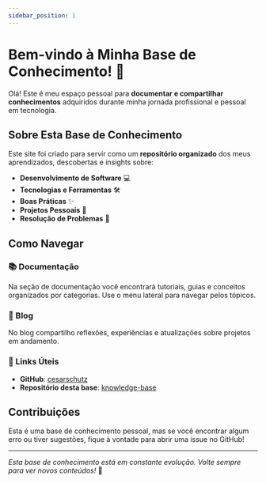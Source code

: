 ```yaml
---
sidebar_position: 1
---
```


# Bem-vindo à Minha Base de Conhecimento! 👋

Olá! Este é meu espaço pessoal para **documentar e compartilhar conhecimentos** adquiridos durante minha jornada profissional e pessoal em tecnologia.

## Sobre Esta Base de Conhecimento

Este site foi criado para servir como um **repositório organizado** dos meus aprendizados, descobertas e insights sobre:

- **Desenvolvimento de Software** 💻
- **Tecnologias e Ferramentas** 🛠️
- **Boas Práticas** ✨
- **Projetos Pessoais** 🚀
- **Resolução de Problemas** 🔧

## Como Navegar

### 📚 Documentação
Na seção de documentação você encontrará tutoriais, guias e conceitos organizados por categorias. Use o menu lateral para navegar pelos tópicos.

### 📝 Blog
No blog compartilho reflexões, experiências e atualizações sobre projetos em andamento.

### 🔗 Links Úteis
- **GitHub**: [cesarschutz](https://github.com/cesarschutz)
- **Repositório desta base**: [knowledge-base](https://github.com/cesarschutz/knowledge-base)

## Contribuições

Esta é uma base de conhecimento pessoal, mas se você encontrar algum erro ou tiver sugestões, fique à vontade para abrir uma issue no GitHub!

---

*Esta base de conhecimento está em constante evolução. Volte sempre para ver novos conteúdos!* 🌱
